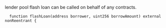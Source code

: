 lender pool flash loan can be called on behalf of any contracts.
```
  function flashLoan(address borrower, uint256 borrowAmount) external nonReentrant {
```

